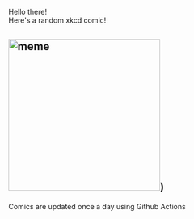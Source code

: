 Hello there! <br>Here's a random xkcd comic!<br>
## <img src="https://imgs.xkcd.com/comics/color_codes.png" alt="meme" width="300"/>)<br>
Comics are updated once a day using Github Actions